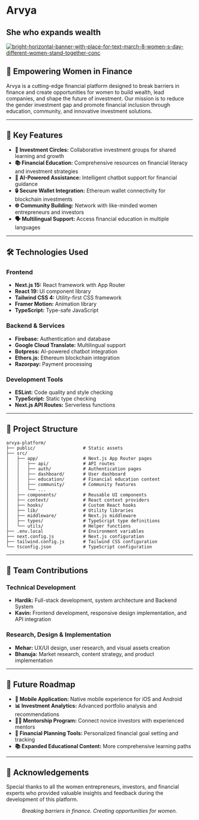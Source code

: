 # Arvya
## She who expands wealth

<a href="https://ibb.co/cqnWdsP"><img src="https://i.ibb.co/R8wXWJ1/bright-horizontal-banner-with-place-for-text-march-8-women-s-day-different-women-stand-together-conc.jpg" alt="bright-horizontal-banner-with-place-for-text-march-8-women-s-day-different-women-stand-together-conc" border="0"></a>
## 🌸 Empowering Women in Finance
Arvya is a cutting-edge financial platform designed to break barriers in finance and create opportunities for women to build wealth, lead companies, and shape the future of investment. Our mission is to reduce the gender investment gap and promote financial inclusion through education, community, and innovative investment solutions.

---

## 🌟 Key Features
- **💸 Investment Circles:** Collaborative investment groups for shared learning and growth
- **📚 Financial Education:** Comprehensive resources on financial literacy and investment strategies
- **🤖 AI-Powered Assistance:** Intelligent chatbot support for financial guidance
- **🔒 Secure Wallet Integration:** Ethereum wallet connectivity for blockchain investments
- **🌐 Community Building:** Network with like-minded women entrepreneurs and investors
- **🗣️ Multilingual Support:** Access financial education in multiple languages

---

## 🛠️ Technologies Used

### Frontend
- **Next.js 15:** React framework with App Router
- **React 19:** UI component library
- **Tailwind CSS 4:** Utility-first CSS framework
- **Framer Motion:** Animation library
- **TypeScript:** Type-safe JavaScript

### Backend & Services
- **Firebase:** Authentication and database
- **Google Cloud Translate:** Multilingual support
- **Botpress:** AI-powered chatbot integration
- **Ethers.js:** Ethereum blockchain integration
- **Razorpay:** Payment processing

### Development Tools
- **ESLint:** Code quality and style checking
- **TypeScript:** Static type checking
- **Next.js API Routes:** Serverless functions

---

## 📂 Project Structure
```
arvya-platform/
├── public/                  # Static assets
├── src/
│   ├── app/                 # Next.js App Router pages
│   │   ├── api/             # API routes
│   │   ├── auth/            # Authentication pages
│   │   ├── dashboard/       # User dashboard
│   │   ├── education/       # Financial education content
│   │   ├── community/       # Community features
│   │   └── ...
│   ├── components/          # Reusable UI components
│   ├── context/             # React context providers
│   ├── hooks/               # Custom React hooks
│   ├── lib/                 # Utility libraries
│   ├── middleware/          # Next.js middleware
│   ├── types/               # TypeScript type definitions
│   └── utils/               # Helper functions
├── .env.local               # Environment variables
├── next.config.js           # Next.js configuration
├── tailwind.config.js       # Tailwind CSS configuration
└── tsconfig.json            # TypeScript configuration
```

---

## 👥 Team Contributions

### Technical Development
- **Hardik:** Full-stack development, system architecture and Backend System
- **Kavin:** Frontend development, responsive design implementation, and API integration

### Research, Design & Implementation
- **Mehar:** UX/UI design, user research, and visual assets creation
- **Bhanuja:** Market research, content strategy, and product implementation

---

## 🔮 Future Roadmap
- **📱 Mobile Application:** Native mobile experience for iOS and Android
- **📊 Investment Analytics:** Advanced portfolio analysis and recommendations
- **👩‍🏫 Mentorship Program:** Connect novice investors with experienced mentors
- **📝 Financial Planning Tools:** Personalized financial goal setting and tracking
- **📚 Expanded Educational Content:** More comprehensive learning paths

---



## 🙏 Acknowledgements
Special thanks to all the women entrepreneurs, investors, and financial experts who provided valuable insights and feedback during the development of this platform.

<p align="center">
<i>Breaking barriers in finance. Creating opportunities for women.</i>
</p>

